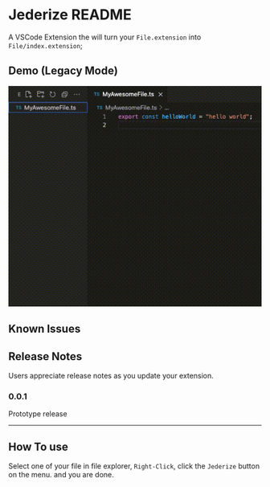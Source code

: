 # Jederize README

A VSCode Extension the will turn your `File.extension` into `File/index.extension`;

## Demo (Legacy Mode)

![](demo.gif)

## Known Issues

## Release Notes

Users appreciate release notes as you update your extension.

### 0.0.1

Prototype release

---

## How To use

Select one of your file in file explorer, `Right-Click`, click the `Jederize` button on the menu. and you are done.
